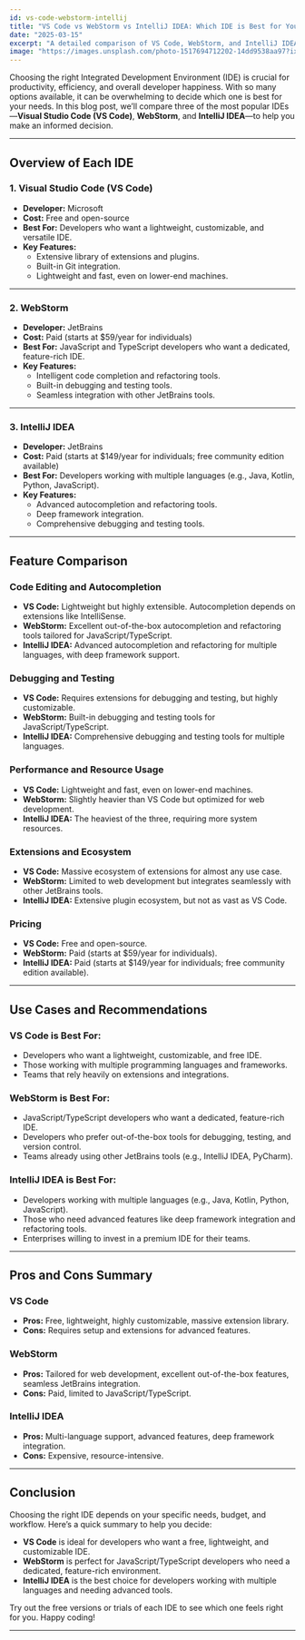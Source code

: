 ```yaml
---
id: vs-code-webstorm-intellij
title: "VS Code vs WebStorm vs IntelliJ IDEA: Which IDE is Best for Your Development Needs?"
date: "2025-03-15"
excerpt: "A detailed comparison of VS Code, WebStorm, and IntelliJ IDEA to help you choose the best IDE for your development workflow."
image: "https://images.unsplash.com/photo-1517694712202-14dd9538aa97?ixlib=rb-1.2.1&auto=format&fit=crop&w=1200&q=80"
---
```


Choosing the right Integrated Development Environment (IDE) is crucial for productivity, efficiency, and overall developer happiness. With so many options available, it can be overwhelming to decide which one is best for your needs. In this blog post, we’ll compare three of the most popular IDEs—**Visual Studio Code (VS Code)**, **WebStorm**, and **IntelliJ IDEA**—to help you make an informed decision.

---

## Overview of Each IDE

### **1. Visual Studio Code (VS Code)**
- **Developer:** Microsoft  
- **Cost:** Free and open-source  
- **Best For:** Developers who want a lightweight, customizable, and versatile IDE.  
- **Key Features:**  
  - Extensive library of extensions and plugins.  
  - Built-in Git integration.  
  - Lightweight and fast, even on lower-end machines.  

---

### **2. WebStorm**
- **Developer:** JetBrains  
- **Cost:** Paid (starts at $59/year for individuals)  
- **Best For:** JavaScript and TypeScript developers who want a dedicated, feature-rich IDE.  
- **Key Features:**  
  - Intelligent code completion and refactoring tools.  
  - Built-in debugging and testing tools.  
  - Seamless integration with other JetBrains tools.  

---

### **3. IntelliJ IDEA**
- **Developer:** JetBrains  
- **Cost:** Paid (starts at $149/year for individuals; free community edition available)  
- **Best For:** Developers working with multiple languages (e.g., Java, Kotlin, Python, JavaScript).  
- **Key Features:**  
  - Advanced autocompletion and refactoring tools.  
  - Deep framework integration.  
  - Comprehensive debugging and testing tools.  

---

## Feature Comparison

### **Code Editing and Autocompletion**
- **VS Code:** Lightweight but highly extensible. Autocompletion depends on extensions like IntelliSense.  
- **WebStorm:** Excellent out-of-the-box autocompletion and refactoring tools tailored for JavaScript/TypeScript.  
- **IntelliJ IDEA:** Advanced autocompletion and refactoring for multiple languages, with deep framework support.  

### **Debugging and Testing**
- **VS Code:** Requires extensions for debugging and testing, but highly customizable.  
- **WebStorm:** Built-in debugging and testing tools for JavaScript/TypeScript.  
- **IntelliJ IDEA:** Comprehensive debugging and testing tools for multiple languages.  

### **Performance and Resource Usage**
- **VS Code:** Lightweight and fast, even on lower-end machines.  
- **WebStorm:** Slightly heavier than VS Code but optimized for web development.  
- **IntelliJ IDEA:** The heaviest of the three, requiring more system resources.  

### **Extensions and Ecosystem**
- **VS Code:** Massive ecosystem of extensions for almost any use case.  
- **WebStorm:** Limited to web development but integrates seamlessly with other JetBrains tools.  
- **IntelliJ IDEA:** Extensive plugin ecosystem, but not as vast as VS Code.  

### **Pricing**
- **VS Code:** Free and open-source.  
- **WebStorm:** Paid (starts at $59/year for individuals).  
- **IntelliJ IDEA:** Paid (starts at $149/year for individuals; free community edition available).  

---

## Use Cases and Recommendations

### **VS Code is Best For:**
- Developers who want a lightweight, customizable, and free IDE.  
- Those working with multiple programming languages and frameworks.  
- Teams that rely heavily on extensions and integrations.  

### **WebStorm is Best For:**
- JavaScript/TypeScript developers who want a dedicated, feature-rich IDE.  
- Developers who prefer out-of-the-box tools for debugging, testing, and version control.  
- Teams already using other JetBrains tools (e.g., IntelliJ IDEA, PyCharm).  

### **IntelliJ IDEA is Best For:**
- Developers working with multiple languages (e.g., Java, Kotlin, Python, JavaScript).  
- Those who need advanced features like deep framework integration and refactoring tools.  
- Enterprises willing to invest in a premium IDE for their teams.  

---

## Pros and Cons Summary

### **VS Code**
- **Pros:** Free, lightweight, highly customizable, massive extension library.  
- **Cons:** Requires setup and extensions for advanced features.  

### **WebStorm**
- **Pros:** Tailored for web development, excellent out-of-the-box features, seamless JetBrains integration.  
- **Cons:** Paid, limited to JavaScript/TypeScript.  

### **IntelliJ IDEA**
- **Pros:** Multi-language support, advanced features, deep framework integration.  
- **Cons:** Expensive, resource-intensive.  

---

## Conclusion

Choosing the right IDE depends on your specific needs, budget, and workflow. Here’s a quick summary to help you decide:  
- **VS Code** is ideal for developers who want a free, lightweight, and customizable IDE.  
- **WebStorm** is perfect for JavaScript/TypeScript developers who need a dedicated, feature-rich environment.  
- **IntelliJ IDEA** is the best choice for developers working with multiple languages and needing advanced tools.  

Try out the free versions or trials of each IDE to see which one feels right for you. Happy coding!

---
